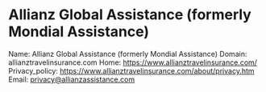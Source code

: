 
# Allianz Global Assistance (formerly Mondial Assistance)

Name: Allianz Global Assistance (formerly Mondial Assistance)
Domain: allianztravelinsurance.com
Home: https://www.allianztravelinsurance.com/
Privacy_policy: https://www.allianztravelinsurance.com/about/privacy.htm
Email: privacy@allianzassistance.com

